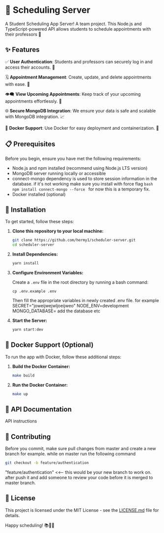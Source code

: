 
# 📅 Scheduling Server 

A Student Scheduling App Server! A team project.  This Node.js and TypeScript-powered API allows students to schedule appointments with their professors 🚀

## ✨ Features

✅ **User Authentication**: Students and professors can securely log in and access their accounts. 🔐

🗓️ **Appointment Management**: Create, update, and delete appointments with ease. 📆

👁️‍🗨️ **View Upcoming Appointments**: Keep track of your upcoming appointments effortlessly. 📅

🌐 **Secure MongoDB Integration**: We ensure your data is safe and scalable with MongoDB integration. 📈

🐳 **Docker Support**: Use Docker for easy deployment and containerization. 🐋

## 📋 Prerequisites

Before you begin, ensure you have met the following requirements:

- Node.js and npm installed (recommend using Node.js LTS version)
- MongoDB server running locally or accessible
- connect-mongo dependency is used to store session information in the database. if it's not working make sure you install with force flag ```bash npm install connect-mongo --force ``` for now this is a temporary fix.
- Docker installed (optional)

## 🚀 Installation

To get started, follow these steps:

1. **Clone this repository to your local machine:**

   ```bash
   git clone https://github.com/hermy1/scheduler-server.git
   cd scheduler-server
   ```

2. **Install Dependencies:**

   ```bash
   yarn install
   ```

3. **Configure Environment Variables:**

   Create a `.env` file in the root directory by running a bash command:

   ```
   cp .env.example .env
   ```

   Then fill the appropriate variables in newly created .env file. for example
   SECRET="joweijwejwljoeijweo"
   NODE_ENV=development
   MONGO_DATABASE= add the database
   etc 

5. **Start the Server:**

   ```bash
   yarn start:dev
   ```

## 🐳 Docker Support (Optional)

To run the app with Docker, follow these additional steps:

1. **Build the Docker Container:**

   ```bash
   make build
   ```

2. **Run the Docker Container:**

   ```bash
   make up
   ```

## 📄 API Documentation

API instructions 

## 🤝 Contributing

Before you commit, make sure pull changes from master and create a new branch
for example. while on master run the following command
 ```bash
git checkout -b feature/authentication
 ```
 "feature/authentication" <<-- this would be your new branch to work on. after push it and add someone to review your code before it is merged to master branch.

## 📄 License

This project is licensed under the MIT License - see the [LICENSE.md](/LICENSE.md) file for details.

Happy scheduling! 📚📆🎉
```
